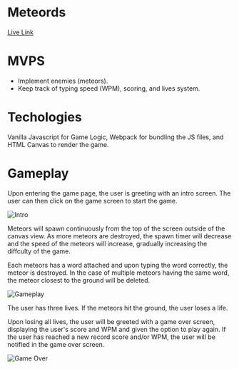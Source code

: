 # Meteords

[Live Link](https://kliewus.github.io/meteords/)

# MVPS

* Implement enemies (meteors).
* Keep track of typing speed (WPM), scoring, and lives system.

# Techologies
Vanilla Javascript for Game Logic, Webpack for bundling the JS files, and HTML Canvas to render the game.

# Gameplay

Upon entering the game page, the user is greeting with an intro screen. The user can then click on the game screen to start the game.

![Intro](https://gist.githubusercontent.com/kliewUS/049d8cfda828ab0fe5a9caaf7270c6aa/raw/6d0136341e93a864f13d5ba4fa5128933b2f846f/61gsj0IAzt.jpg)

Meteors will spawn continuously from the top of the screen outside of the canvas view.
As more meteors are destroyed, the spawn timer will decrease and the speed of the meteors will increase, gradually increasing the diffculty of the game.

Each meteors has a word attached and upon typing the word correctly, the meteor is destroyed.
In the case of multiple meteors having the same word, the meteor closest to the ground will be deleted.

![Gameplay](https://gist.githubusercontent.com/kliewUS/049d8cfda828ab0fe5a9caaf7270c6aa/raw/6d0136341e93a864f13d5ba4fa5128933b2f846f/firefox_4I4Zlj62GB.jpg)

The user has three lives. If the meteors hit the ground, the user loses a life. 

Upon losing all lives, the user will be greeted with a game over screen, displaying the user's score and WPM and given the option to play again.
If the user has reached a new record score and/or WPM, the user will be notified in the game over screen.

![Game Over](https://gist.githubusercontent.com/kliewUS/049d8cfda828ab0fe5a9caaf7270c6aa/raw/6d0136341e93a864f13d5ba4fa5128933b2f846f/firefox_pHUI8slXTE.jpg)